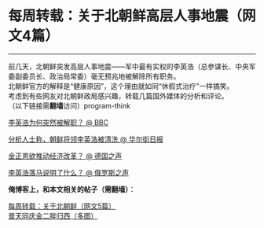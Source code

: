 # 每周转载：关于北朝鲜高层人事地震（网文4篇） 

-----

 前几天，北朝鲜突发高层人事地震——军中最有实权的李英浩（总参谋长、中央军委副委员长、政治局常委）毫无预兆地被解除所有职务。  
 北朝鲜官方的解释是“健康原因”，这个理由就如同“休假式治疗”一样搞笑。  
 考虑到有些网友对北朝鲜政局感兴趣，转载几篇国外媒体的分析和评论。  
 （以下链接需**翻墙**访问）program-think  
   
 [李英浩为何突然被解职？ @ BBC](https://plus.google.com/u/0/113559088971921339544/posts/Kv1ic4LHt6K)  
   
 [分析人士称，朝鲜将领李英浩被清洗 @ 华尔街日报](https://plus.google.com/u/0/113559088971921339544/posts/DSqYeqbT2K6)  
   
 [金正恩欲推动经济改革？ @ 德国之声](https://plus.google.com/u/0/113559088971921339544/posts/Ka2SGd8Hw62)  
   
 [李英浩落马说明了什么？ @ 俄罗斯之声](https://plus.google.com/u/0/113559088971921339544/posts/NcVPXUuBKhZ)  
   
   
 **俺博客上，和本文相关的帖子（需翻墙）**：  
   
 [每周转载：关于北朝鲜（网文5篇）](http://program-think.blogspot.com/2012/05/weekly-share-4.html)  
 [普天同庆金二胖归西（多图）](http://program-think.blogspot.com/2011/12/kim-jong-il-joke.html) 